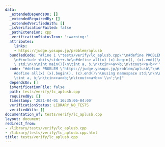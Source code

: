 ```yaml
---
data:
  _extendedDependsOn: []
  _extendedRequiredBy: []
  _extendedVerifiedWith: []
  _isVerificationFailed: false
  _pathExtension: cpp
  _verificationStatusIcon: ':warning:'
  attributes:
    links:
    - https://judge.yosupo.jp/problem/aplusb
  bundledCode: "#line 1 \"tests/verify/lc_aplusb.cpp\"\n#define PROBLEM \"https://judge.yosupo.jp/problem/aplusb\"\
    \n#include <bits/stdc++.h>\n#define all(x) (x).begin(), (x).end()\n\nusing namespace\
    \ std;\n\n\nint main(){\n\tint a, b;\n\tcin>>a>>b;\n\tcout<<a+b<<'\\n';\n}\n"
  code: "#define PROBLEM \"https://judge.yosupo.jp/problem/aplusb\"\n#include <bits/stdc++.h>\n\
    #define all(x) (x).begin(), (x).end()\n\nusing namespace std;\n\n\nint main(){\n\
    \tint a, b;\n\tcin>>a>>b;\n\tcout<<a+b<<'\\n';\n}"
  dependsOn: []
  isVerificationFile: false
  path: tests/verify/lc_aplusb.cpp
  requiredBy: []
  timestamp: '2021-04-01 16:35:06-04:00'
  verificationStatus: LIBRARY_NO_TESTS
  verifiedWith: []
documentation_of: tests/verify/lc_aplusb.cpp
layout: document
redirect_from:
- /library/tests/verify/lc_aplusb.cpp
- /library/tests/verify/lc_aplusb.cpp.html
title: tests/verify/lc_aplusb.cpp
---
```

